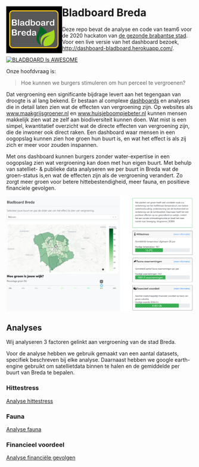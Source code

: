     
<h1> <img src="video/bladboard-logo.png"
  width="150"
  style="float:left;">
    Bladboard Breda  </h1>

  
Deze repo bevat de analyse en code van team6 voor de 2020 hackaton van [de gezonde brabantse stad](gezondebrabantsestad.nl). Voor een live versie van het dashboard bezoek, http://dashboard-bladboard.herokuapp.com/.

[![BLADBOARD Is AWESOME](https://yt-embed.herokuapp.com/embed?v=-Clmnfjcl4g)](https://www.youtube.com/watch?v=-Clmnfjcl4g "BLADBOARD is AWESOME")

Onze hoofdvraag is:

> Hoe kunnen we burgers stimuleren om hun perceel te vergroenen?

Dat vergroening een significante bijdrage levert aan het tegengaan van droogte is al lang bekend. Er bestaan al complexe [dashboards](https://www.klimaateffectatlas.nl/nl/) en analyses die in detail laten zien wat de effecten van vergroening zijn. Op websites als www.maakgrijsgroener.nl en www.huisjeboompjebeter.nl kunnen mensen makkelijk zien wat ze zelf aan biodiversiteit kunnen doen. Wat mist is een simpel, kwantitatief overzicht wat de directe effecten van vergroening zijn, die de inwoner ook direct raken. Een dashboard waar mensen in een oogopslag kunnen zien hoe groen hun buurt is, en wat het effect is als zij zich er meer voor zouden inspannen. 

Met ons dashboard kunnen burgers zonder water-expertise in een oogopslag zien wat vergroening kan doen met hun eigen buurt. Met behulp van satelliet- & publieke data analyseren we per buurt in Breda wat de groen-status is,en wat de effecten zijn als de vergroening verandert. Zo zorgt meer groen voor betere hittebestendigheid, meer fauna, en positieve financiele gevolgen.

![](bladboard.png)

## Analyses
Wij analyseren 3 factoren gelinkt aan vergroening van de stad Breda.

Voor de analyse hebben we gebruik gemaakt van een aantal datasets, specifiek beschreven bij elke analyse. Daarnaast hebben we google earth-engine gebruikt om satellietdata binnen te halen en de gemiddelde per buurt van Breda te bepalen.

### Hittestress
[Analyse hittestress](https://htmlpreview.github.io/?https://github.com/esquire900/hackaton-2020/blob/master/temperatuur/dashboard-export.html)

### Fauna
[Analyse fauna](https://htmlpreview.github.io/?https://github.com/esquire900/hackaton-2020/blob/master/waarnemingen/dashboard-export.html)

### Financieel voordeel
[Analyse financiële gevolgen](https://htmlpreview.github.io/?https://github.com/esquire900/hackaton-2020/blob/master/kosten/kosten-export.html)
